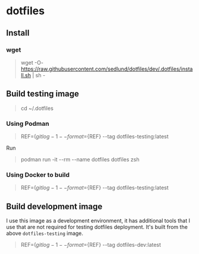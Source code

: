 # dotfiles

## Install

### wget

> wget -O- https://raw.githubusercontent.com/sedlund/dotfiles/dev/.dotfiles/install.sh |  sh -

## Build testing image

> cd ~/.dotfiles

### Using Podman

> REF=$(git log -1 --format=%H); podman build . --tag dotfiles-testing:${REF} --tag dotfiles-testing:latest

Run

> podman run -it --rm --name dotfiles dotfiles zsh

### Using Docker to build

> REF=$(git log -1 --format=%H); docker build . --file Containerfile --tag dotfiles-testing:${REF} --tag dotfiles-testing:latest

## Build development image

I use this image as a development environment, it has additional tools that I
use that are not required for testing dotfiles deployment.  It's built from
the above `dotfiles-testing` image.

> REF=$(git log -1 --format=%H); podman build . --file Containerfile.devbox --tag dotfiles-dev:${REF} --tag dotfiles-dev:latest


